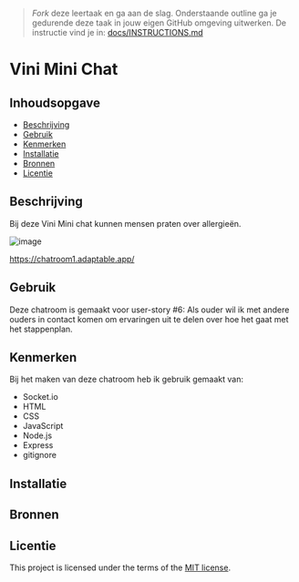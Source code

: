 > _Fork_ deze leertaak en ga aan de slag. Onderstaande outline ga je gedurende deze taak in jouw eigen GitHub omgeving uitwerken. De instructie vind je in: [docs/INSTRUCTIONS.md](docs/INSTRUCTIONS.md)

# Vini Mini Chat

<!-- Geef je project een titel en schrijf in één zin wat het is -->

## Inhoudsopgave

- [Beschrijving](#beschrijving)
- [Gebruik](#gebruik)
- [Kenmerken](#kenmerken)
- [Installatie](#installatie)
- [Bronnen](#bronnen)
- [Licentie](#licentie)

## Beschrijving

<!-- Bij Beschrijving staat kort beschreven wat voor project het is en wat je hebt gemaakt -->
Bij deze Vini Mini chat kunnen mensen praten over allergieën.

<!-- Voeg een mooie poster visual toe 📸 -->
![image](https://github.com/r20222/connecting-people-my-first-chatroom/assets/101579892/1c5fd2cc-0cf5-43b3-b7cc-8ddef6f79a15)

<!-- Voeg een link toe naar Github Pages 🌐-->

https://chatroom1.adaptable.app/

## Gebruik

<!-- Bij Gebruik staat de user story, hoe het werkt en wat je er mee kan. -->
Deze chatroom is gemaakt voor user-story #6: Als ouder wil ik met andere ouders in contact komen om ervaringen uit te delen over hoe het gaat met het stappenplan.

## Kenmerken

<!-- Bij Kenmerken staat welke technieken zijn gebruikt en hoe. Wat is de HTML structuur? Wat zijn de belangrijkste dingen in CSS? Wat is er met JS gedaan en hoe? Misschien heb je iets met NodeJS gedaan, of heb je een framwork of library gebruikt? -->

Bij het maken van deze chatroom heb ik gebruik gemaakt van:

* Socket.io
* HTML
* CSS
* JavaScript
* Node.js
* Express
* gitignore

## Installatie

<!-- Bij Instalatie staat hoe een andere developer aan jouw repo kan werken -->

## Bronnen

## Licentie

This project is licensed under the terms of the [MIT license](./LICENSE).

